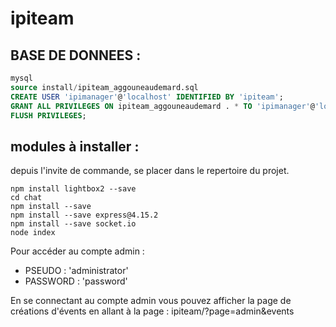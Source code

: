 # ipiteam

## BASE DE DONNEES :

```sql
mysql
source install/ipiteam_aggouneaudemard.sql
CREATE USER 'ipimanager'@'localhost' IDENTIFIED BY 'ipiteam';
GRANT ALL PRIVILEGES ON ipiteam_aggouneaudemard . * TO 'ipimanager'@'localhost';
FLUSH PRIVILEGES;
```

## modules à installer :
depuis l'invite de commande, se placer dans le repertoire du projet.
```
npm install lightbox2 --save
cd chat
npm install --save
npm install --save express@4.15.2
npm install --save socket.io
node index
```

Pour accéder au compte admin :
- PSEUDO : 'administrator'
- PASSWORD : 'password'

En se connectant au compte admin vous pouvez afficher la page de créations d'évents en allant à la page : ipiteam/?page=admin&events
